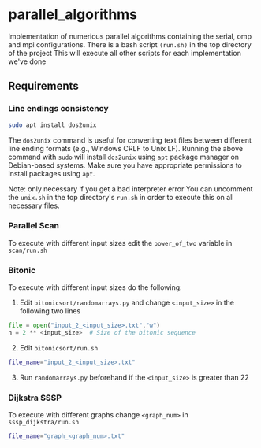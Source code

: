 # parallel_algorithms
Implementation of numerious parallel algorithms containing the serial, omp and mpi configurations.
There is a bash script `(run.sh)` in the top directory of the project
This will execute all other scripts for each implementation we've done

## Requirements
### Line endings consistency
```bash
sudo apt install dos2unix
```
The `dos2unix` command is useful for converting text files between different line ending formats (e.g., Windows CRLF to Unix LF). Running the above command with `sudo` will install `dos2unix` using `apt` package manager on Debian-based systems. Make sure you have appropriate permissions to install packages using `apt`.

Note: only necessary if you get a bad interpreter error
You can uncomment the `unix.sh` in the top directory's `run.sh` in order to execute this on all necessary files.

### Parallel Scan
To execute with different input sizes edit the `power_of_two` variable in `scan/run.sh`
### Bitonic
To execute with different input sizes do the following:
1. Edit `bitonicsort/randomarrays.py` and change `<input_size>` in the following two lines
```py
file = open("input_2_<input_size>.txt","w")
n = 2 ** <input_size>  # Size of the bitonic sequence
```
2. Edit `bitonicsort/run.sh` 
```bash
file_name="input_2_<input_size>.txt"
```
3. Run `randomarrays.py` beforehand if the `<input_size>` is greater than 22
### Dijkstra SSSP
To execute with different graphs change `<graph_num>` in ``sssp_dijkstra/run.sh``
```bash
file_name="graph_<graph_num>.txt"
```
